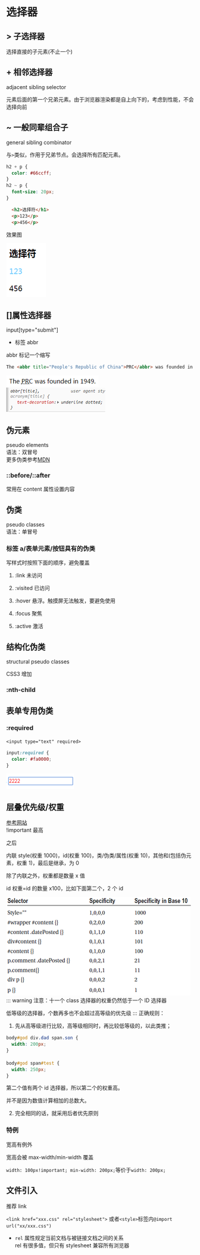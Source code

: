 # 选择器

## > 子选择器

选择直接的子元素(不止一个)

## + 相邻选择器

adjacent sibling selector

元素后面的第一个兄弟元素。由于浏览器渲染都是自上向下的，考虑到性能，不会选择向前

## ~ 一般同辈组合子

general sibling combinator

与`>`类似，作用于兄弟节点。会选择所有匹配元素。

```css
h2 + p {
  color: #66ccff;
}
h2 ~ p {
  font-size: 20px;
}
```

```html
  <h2>选择符</h1>
  <p>123</p>
  <p>456</p>
```

效果图

![效果图](../images/f2e8c1dc33947c0e774d532a5f05a06d.png)

## []属性选择器

input[type="submit"]

- 标签 abbr

abbr 标记一个缩写

```html
The <abbr title="People's Republic of China">PRC</abbr> was founded in 1949.
```

![效果图](../images/b945de9edc499f32b059324e0eb61375.png)
![浏览器表现](../images/e37a5ce09c1ee0dc9a75eca2576bb92d.png)

## 伪元素

pseudo elements  
语法：双冒号  
更多伪类参考[MDN](https://developer.mozilla.org/zh-CN/docs/Web/CSS/Pseudo-classes)

### ::before/::after

常用在 content 属性设置内容

## 伪类

pseudo classes  
语法：单冒号

### 标签 a/表单元素/按钮具有的伪类

写样式时按照下面的顺序，避免覆盖

1.  :link 未访问

2.  :visited 已访问

3.  :hover 悬浮。触摸屏无法触发，要避免使用

4.  :focus 聚焦

5.  :active 激活

## 结构化伪类

structural pseudo classes

CSS3 增加

### :nth-child

## 表单专用伪类

### :required

`<input type="text" required>`

```css
input:required {
  color: #fa0000;
}
```

![表现](../images/ebf0ab96276f201597e464f2b1817dd8.png)

## 层叠优先级/权重

[参考网站](https://juejin.im/post/5ce607a7e51d454f6f16eb3d)  
!important 最高

之后

内联 style(权重 1000)，id(权重 100)，类/伪类/属性(权重 10)，其他和(包括伪元素，权重 1)，最后是继承，为 0

除了内联之外，权重都是数量 x 值

id 权重=id 的数量 x100，比如下面第二个，2 个 id

![权重规则](../images/f17a5fa6839e6883c8734b01f6616d22.png)
::: warning
注意：十一个 class 选择器的权重仍然低于一个 ID 选择器

低等级的选择器，个数再多也不会超过高等级的优先级
:::
正确规则：

1.  先从高等级进行比较，高等级相同时，再比较低等级的，以此类推；

```css
body#god div.dad span.son {
  width: 200px;
}

body#god span#test {
  width: 250px;
}
```

第二个值有两个 id 选择器，所以第二个的权重高。

并不是因为数值计算相加的总数大。

2.  完全相同的话，就采用后者优先原则

### 特例

宽高有例外

宽高会被 max-width/min-width 覆盖

`width: 100px!important; min-width: 200px;`等价于`width: 200px;`

## 文件引入

推荐 link

`<link href="xxx.css" rel="stylesheet">`
或者`<style>`标签内`@import url("xx/xxx.css")`

- `rel` 属性规定当前文档与被链接文档之间的关系  
  rel 有很多值，但只有 stylesheet 兼容所有浏览器
